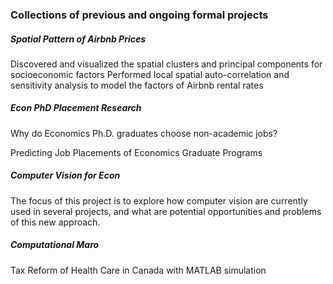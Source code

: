 ### Collections of previous and ongoing formal projects  


##### Spatial Pattern of Airbnb Prices	
Discovered and visualized the spatial clusters and principal components for socioeconomic factors
Performed local spatial auto-correlation and sensitivity analysis to model the factors of Airbnb rental rates


##### Econ PhD Placement Research	
Why do Economics Ph.D. graduates choose non-academic jobs?

Predicting Job Placements of Economics Graduate Programs

##### Computer Vision for Econ	
The focus of this project is to explore how computer vision are currently used in several projects, and what are potential opportunities and problems of this new approach.

##### Computational Maro	
Tax Reform of Health Care in Canada with MATLAB simulation
